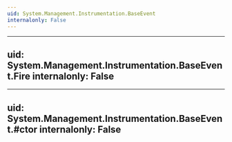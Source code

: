 ```yaml
---
uid: System.Management.Instrumentation.BaseEvent
internalonly: False
---
```


---
uid: System.Management.Instrumentation.BaseEvent.Fire
internalonly: False
---

---
uid: System.Management.Instrumentation.BaseEvent.#ctor
internalonly: False
---
